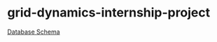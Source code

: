 # grid-dynamics-internship-project

<a href="https://drive.google.com/open?id=1H_7IqLnupB1L4XQZoKtL8ECoJ8kOwbCR">Database Schema</a>
